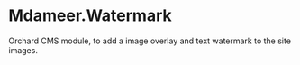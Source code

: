 # Mdameer.Watermark
Orchard CMS module, to add a image overlay and text watermark to the site images.
